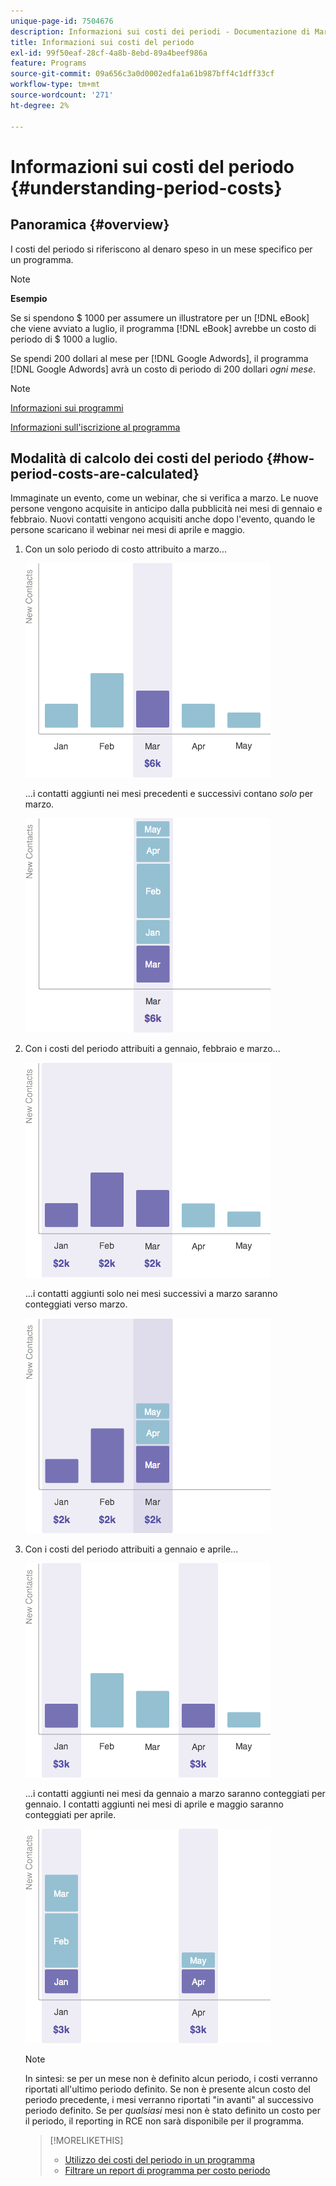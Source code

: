 ```yaml
---
unique-page-id: 7504676
description: Informazioni sui costi dei periodi - Documentazione di Marketo - Documentazione del prodotto
title: Informazioni sui costi del periodo
exl-id: 99f50eaf-28cf-4a8b-8ebd-89a4beef986a
feature: Programs
source-git-commit: 09a656c3a0d0002edfa1a61b987bff4c1dff33cf
workflow-type: tm+mt
source-wordcount: '271'
ht-degree: 2%

---
```


# Informazioni sui costi del periodo {#understanding-period-costs}

## Panoramica {#overview}

I costi del periodo si riferiscono al denaro speso in un mese specifico per un programma.

>[!NOTE]
>
>**Esempio**
>
>Se si spendono $ 1000 per assumere un illustratore per un [!DNL eBook] che viene avviato a luglio, il programma [!DNL eBook] avrebbe un costo di periodo di $ 1000 a luglio.
>
>Se spendi 200 dollari al mese per [!DNL Google Adwords], il programma [!DNL Google Adwords] avrà un costo di periodo di 200 dollari _ogni mese_.

>[!NOTE]
>
>[Informazioni sui programmi](/help/marketo/product-docs/core-marketo-concepts/programs/creating-programs/understanding-programs.md)
>
>[Informazioni sull&#39;iscrizione al programma](/help/marketo/product-docs/core-marketo-concepts/programs/creating-programs/understanding-program-membership.md)

## Modalità di calcolo dei costi del periodo {#how-period-costs-are-calculated}

Immaginate un evento, come un webinar, che si verifica a marzo. Le nuove persone vengono acquisite in anticipo dalla pubblicità nei mesi di gennaio e febbraio. Nuovi contatti vengono acquisiti anche dopo l&#39;evento, quando le persone scaricano il webinar nei mesi di aprile e maggio.

1. Con un solo periodo di costo attribuito a marzo...

   ![](assets/graph1.png)

   ...i contatti aggiunti nei mesi precedenti e successivi contano _solo_ per marzo.

   ![](assets/graph2.png)

1. Con i costi del periodo attribuiti a gennaio, febbraio e marzo...

   ![](assets/graph3.png)

   ...i contatti aggiunti solo nei mesi successivi a marzo saranno conteggiati verso marzo.

   ![](assets/graph4.png)

1. Con i costi del periodo attribuiti a gennaio e aprile...

   ![](assets/graph5.png)

   ...i contatti aggiunti nei mesi da gennaio a marzo saranno conteggiati per gennaio. I contatti aggiunti nei mesi di aprile e maggio saranno conteggiati per aprile.

   ![](assets/graph6.png)

   >[!NOTE]
   >
   >In sintesi: se per un mese non è definito alcun periodo, i costi verranno riportati all&#39;ultimo periodo definito. Se non è presente alcun costo del periodo precedente, i mesi verranno riportati &quot;in avanti&quot; al successivo periodo definito. Se per _qualsiasi_ mesi non è stato definito un costo per il periodo, il reporting in RCE non sarà disponibile per il programma.

   >[!MORELIKETHIS]
   >
   >* [Utilizzo dei costi del periodo in un programma](/help/marketo/product-docs/core-marketo-concepts/programs/working-with-programs/using-period-costs-in-a-program.md)
   >* [Filtrare un report di programma per costo periodo](/help/marketo/product-docs/core-marketo-concepts/programs/program-performance-report/filter-a-program-report-by-period-cost.md)
